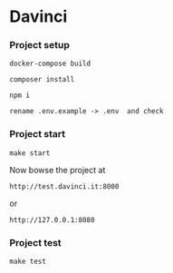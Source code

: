 # Davinci


### Project setup

```
docker-compose build
```

```
composer install
```

```
npm i
```

```
rename .env.example -> .env  and check
```


### Project start

```
make start
```

Now bowse the project at



```
http://test.davinci.it:8000
```
 
 or

```
http://127.0.0.1:8080
```



### Project test

```
make test
```